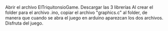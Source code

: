 Abrir el archivo ElTriquitonsioGame.
Descargar las 3 librerías
Al crear el folder para el archivo .ino, copiar el archivo "graphics.c" al folder, de manera que cuando se abra el juego en arduino aparezcan los dos archivos.
Disfruta del juego.
